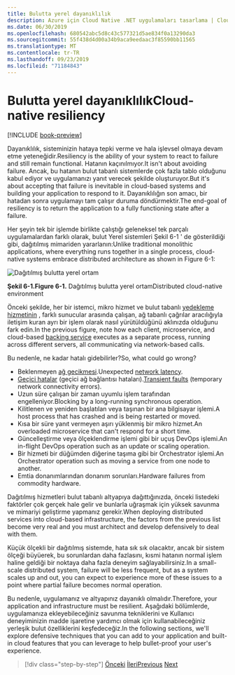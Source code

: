 ```yaml
---
title: Bulutta yerel dayanıklılık
description: Azure için Cloud Native .NET uygulamaları tasarlama | Cloud Native dayanıklılık
ms.date: 06/30/2019
ms.openlocfilehash: 680542abc5d8c43c577321d5ae834f0a13290da3
ms.sourcegitcommit: 55f438d4d00a34b9aca9eedaac3f85590bb11565
ms.translationtype: MT
ms.contentlocale: tr-TR
ms.lasthandoff: 09/23/2019
ms.locfileid: "71184843"
---
```

# <a name="cloud-native-resiliency"></a><span data-ttu-id="9d02c-103">Bulutta yerel dayanıklılık</span><span class="sxs-lookup"><span data-stu-id="9d02c-103">Cloud-native resiliency</span></span>

[!INCLUDE [book-preview](../../../includes/book-preview.md)]

<span data-ttu-id="9d02c-104">Dayanıklılık, sisteminizin hataya tepki verme ve hala işlevsel olmaya devam etme yeteneğidir.</span><span class="sxs-lookup"><span data-stu-id="9d02c-104">Resiliency is the ability of your system to react to failure and still remain functional.</span></span> <span data-ttu-id="9d02c-105">Hatanın kaçınılmıyor.</span><span class="sxs-lookup"><span data-stu-id="9d02c-105">It isn't about avoiding failure.</span></span> <span data-ttu-id="9d02c-106">Ancak, bu hatanın bulut tabanlı sistemlerde çok fazla tablo olduğunu kabul ediyor ve uygulamanızı yanıt verecek şekilde oluşturuyor.</span><span class="sxs-lookup"><span data-stu-id="9d02c-106">But it's about accepting that failure is inevitable in cloud-based systems and building your application to respond to it.</span></span> <span data-ttu-id="9d02c-107">Dayanıklılığın son amacı, bir hatadan sonra uygulamayı tam çalışır duruma döndürmektir.</span><span class="sxs-lookup"><span data-stu-id="9d02c-107">The end-goal of resiliency is to return the application to a fully functioning state after a failure.</span></span>

<span data-ttu-id="9d02c-108">Her şeyin tek bir işlemde birlikte çalıştığı geleneksel tek parçalı uygulamalardan farklı olarak, bulut Yerel sistemleri Şekil 6-1 ' de gösterildiği gibi, dağıtılmış mimariden yararlanın:</span><span class="sxs-lookup"><span data-stu-id="9d02c-108">Unlike traditional monolithic applications, where everything runs together in a single process, cloud-native systems embrace distributed architecture as shown in Figure 6-1:</span></span>

![Dağıtılmış bulutta yerel ortam](./media/distributed-cloud-native-environment.png)

<span data-ttu-id="9d02c-110">**Şekil 6-1.**</span><span class="sxs-lookup"><span data-stu-id="9d02c-110">**Figure 6-1.**</span></span> <span data-ttu-id="9d02c-111">Dağıtılmış bulutta yerel ortam</span><span class="sxs-lookup"><span data-stu-id="9d02c-111">Distributed cloud-native environment</span></span>

<span data-ttu-id="9d02c-112">Önceki şekilde, her bir istemci, mikro hizmet ve bulut tabanlı [yedekleme hizmetinin](https://12factor.net/backing-services) , farklı sunucular arasında çalışan, ağ tabanlı çağrılar aracılığıyla iletişim kuran ayrı bir işlem olarak nasıl yürütüldüğünü aklınızda olduğunu fark edin.</span><span class="sxs-lookup"><span data-stu-id="9d02c-112">In the previous figure, note how each client, microservice, and cloud-based [backing service](https://12factor.net/backing-services) executes as a separate process, running across different servers, all communicating via network-based calls.</span></span>

<span data-ttu-id="9d02c-113">Bu nedenle, ne kadar hatalı gidebilirler?</span><span class="sxs-lookup"><span data-stu-id="9d02c-113">So, what could go wrong?</span></span>

- <span data-ttu-id="9d02c-114">Beklenmeyen [ağ gecikmesi](https://www.techopedia.com/definition/8553/network-latency).</span><span class="sxs-lookup"><span data-stu-id="9d02c-114">Unexpected [network latency](https://www.techopedia.com/definition/8553/network-latency).</span></span>
- <span data-ttu-id="9d02c-115">[Geçici hatalar](https://docs.microsoft.com/azure/architecture/best-practices/transient-faults) (geçici ağ bağlantısı hataları).</span><span class="sxs-lookup"><span data-stu-id="9d02c-115">[Transient faults](https://docs.microsoft.com/azure/architecture/best-practices/transient-faults) (temporary network connectivity errors).</span></span>
- <span data-ttu-id="9d02c-116">Uzun süre çalışan bir zaman uyumlu işlem tarafından engelleniyor.</span><span class="sxs-lookup"><span data-stu-id="9d02c-116">Blocking by a long-running synchronous operation.</span></span>
- <span data-ttu-id="9d02c-117">Kilitlenen ve yeniden başlatılan veya taşınan bir ana bilgisayar işlemi.</span><span class="sxs-lookup"><span data-stu-id="9d02c-117">A host process that has crashed and is being restarted or moved.</span></span>
- <span data-ttu-id="9d02c-118">Kısa bir süre yanıt vermeyen aşırı yüklenmiş bir mikro hizmet.</span><span class="sxs-lookup"><span data-stu-id="9d02c-118">An overloaded microservice that can't respond for a short time.</span></span>
- <span data-ttu-id="9d02c-119">Güncelleştirme veya ölçeklendirme işlemi gibi bir uçuş DevOps işlemi.</span><span class="sxs-lookup"><span data-stu-id="9d02c-119">An in-flight DevOps operation such as an update or scaling operation.</span></span>
- <span data-ttu-id="9d02c-120">Bir hizmeti bir düğümden diğerine taşıma gibi bir Orchestrator işlemi.</span><span class="sxs-lookup"><span data-stu-id="9d02c-120">An Orchestrator operation such as moving a service from one node to another.</span></span>
- <span data-ttu-id="9d02c-121">Emtia donanımlarından donanım sorunları.</span><span class="sxs-lookup"><span data-stu-id="9d02c-121">Hardware failures from commodity hardware.</span></span>

<span data-ttu-id="9d02c-122">Dağıtılmış hizmetleri bulut tabanlı altyapıya dağıttığınızda, önceki listedeki faktörler çok gerçek hale gelir ve bunlarla uğraşmak için yüksek savunma ve mimariyi geliştirme yapmanız gerekir.</span><span class="sxs-lookup"><span data-stu-id="9d02c-122">When deploying distributed services into cloud-based infrastructure, the factors from the previous list become very real and you must architect and develop defensively to deal with them.</span></span>

<span data-ttu-id="9d02c-123">Küçük ölçekli bir dağıtılmış sistemde, hata sık sık olacaktır, ancak bir sistem ölçeği büyüerek, bu sorunlardan daha fazlasını, kısmi hatanın normal işlem haline geldiği bir noktaya daha fazla deneyim sağlayabilirsiniz.</span><span class="sxs-lookup"><span data-stu-id="9d02c-123">In a small-scale distributed system, failure will be less frequent, but as a system scales up and out, you can expect to experience more of these issues to a point where partial failure becomes normal operation.</span></span>

<span data-ttu-id="9d02c-124">Bu nedenle, uygulamanız ve altyapınız dayanıklı olmalıdır.</span><span class="sxs-lookup"><span data-stu-id="9d02c-124">Therefore, your application and infrastructure must be resilient.</span></span> <span data-ttu-id="9d02c-125">Aşağıdaki bölümlerde, uygulamanıza ekleyebileceğiniz savunma tekniklerini ve Kullanıcı deneyiminizin madde işaretine yardımcı olmak için kullanabileceğiniz yerleşik bulut özelliklerini keşfedeceğiz.</span><span class="sxs-lookup"><span data-stu-id="9d02c-125">In the following sections, we'll explore defensive techniques that you can add to your application and built-in cloud features that you can leverage to help bullet-proof your user's experience.</span></span>

>[!div class="step-by-step"]
><span data-ttu-id="9d02c-126">[Önceki](azure-data-storage.md)
>[İleri](application-resiliency-patterns.md)</span><span class="sxs-lookup"><span data-stu-id="9d02c-126">[Previous](azure-data-storage.md)
[Next](application-resiliency-patterns.md)</span></span>
